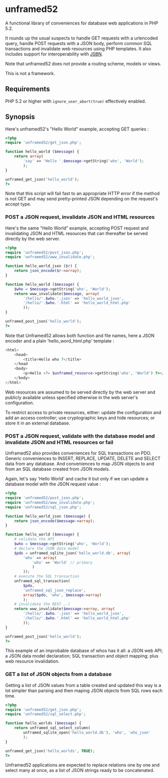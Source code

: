 unframed52
===

A functional library of conveniences for database web applications in PHP 5.2.

It rounds up the usual suspects to handle GET requests with a urlencoded query, handle POST requests with a JSON body, perform common SQL transactions and invalidate web resources using PHP templates. It also includes support for interoperability with [JSBN](https://github.com/laurentszyster/jsbn-min.js).

Note that unframed52 does not provide a routing scheme, models or views.

This is not a framework.

Requirements
---
PHP 5.2 or higher with `ignore_user_abort(true)` effectively enabled.

Synopsis
---
Here's unframed52's "Hello World" example, accepting GET queries :

~~~php
<?php
require 'unframed52/get_json.php';

function hello_world ($message) {
    return array(
        'say' => 'Hello '.$message->getString('who', 'World'); 
        );
}

unframed_get_json('hello_world');
?>
~~~

Note that this script will fail fast to an appropriate HTTP error if the method is not GET and may send pretty-printed JSON depending on the request's accept type.

### POST a JSON request, invalidate JSON and HTML resources

Here's the same "Hello World" example, accepting POST request and invalidating JSON and HTML resources that can thereafter be served directly by the web server.

~~~php
<?php
require 'unframed52/post_json.php';
require 'unframed52/www_invalidate.php';

function hello_world_json ($r) {
    return json_encode($r->array);
}

function hello_world ($message) {
    $who = $message->getString('who', 'World');
    return www_invalidate($message, array(
        '/hello/'.$who.'.json' => 'hello_world_json',
        '/hello/'.$who.'.html' => 'hello_world_html.php'
        ));
}

unframed_post_json('hello_world');
?>
~~~

Note that Unframed52 allows both function and file names, here a JSON encoder and a plain 'hello_word_html.php' template :

~~~php
<html>
    <head>
        <title>Hello who ?</title>
    </head
    <body>
        <p>Hello <?= $unframed_resource->getString('who', 'World') ?></p>
    </body>
</html>
~~~

Web resources are assumed to be served directly by the web server and publicly available unless specified otherwise in the web server's configuration. 

To restrict access to private resources, either: update the configuration and add an access controller; use cryptographic keys and hide resources; or store it in an external database.

### POST a JSON request, validate with the database model and invalidate JSON and HTML resources or fail

Unframed52 also provides conveniences for SQL transactions on PDO. Generic conveniences to INSERT, REPLACE, UPDATE, DELETE and SELECT data from any database. And conveniences to map JSON objects to and from an SQL database created from JSON models.

Again, let's say 'Hello World' and cache it but only if we can update a database model with the JSON request value : 

~~~php
<?php
require 'unframed52/post_json.php';
require 'unframed52/www_invalidate.php';
require 'unframed52/sql_json.php';

function hello_world_json ($message) {
    return json_encode($message->array);
}

function hello_world ($message) {
    # validate the API
    $who = $message->getString('who', 'World');
    # declare the JSON data model
    $pdo = unframed_sqlite_json('hello_world.db', array(
        'who' => array(
            'who' => 'World' // primary
            )
        ));
    # execute the SQL transaction
    unframed_sql_transaction(
        $pdo, 
        'unframed_sql_json_replace', 
        array($pdo, 'who', $message->array)
        );
    # invalidate the REST ,-)
    return www_invalidate($message->array, array(
        '/hello/'.$who.'.json' => 'hello_world_json',
        '/hello/'.$who.'.html' => 'hello_world_html.php'
        ));
}

unframed_post_json('hello_world');
?>
~~~

This example of an improbable database of whos has it all: a JSON web API; a JSON data model declaration; SQL transaction and object mapping; plus web resource invalidation.

### GET a list of JSON objects from a database

Getting a list of JSON values from a table created and updated this way is a lot simpler than parsing and then maping JSON objects from SQL rows each time.

~~~php
<?php
require 'unframed52/get_json.php';
require 'unframed52/sql_select.php';

function hello_worlds ($message) {
    return unframed_sql_select_column(
        unframed_sqlite_open('hello_world.db'), 'who', 'who_json'
        );
}

unframed_get_json('hello_worlds', TRUE);
?>
~~~

Unframed52 applications are expected to replace relations one by one and select many at once, as a list of JSON strings ready to be concatenated.


